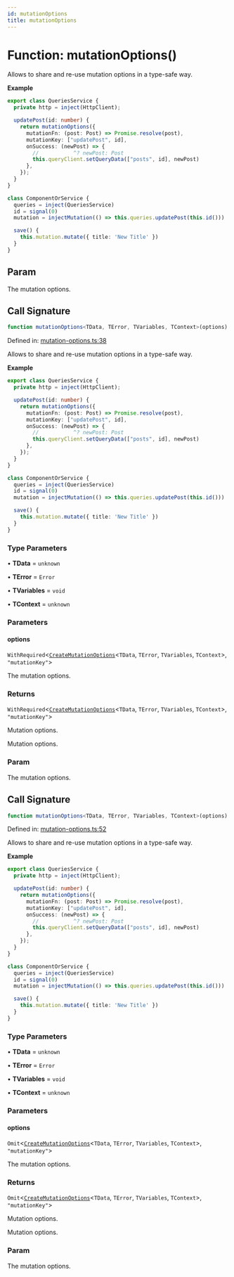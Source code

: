 ```yaml
---
id: mutationOptions
title: mutationOptions
---
```


<!-- DO NOT EDIT: this page is autogenerated from the type comments -->

# Function: mutationOptions()

Allows to share and re-use mutation options in a type-safe way.

**Example**

```ts
export class QueriesService {
  private http = inject(HttpClient);

  updatePost(id: number) {
    return mutationOptions({
      mutationFn: (post: Post) => Promise.resolve(post),
      mutationKey: ["updatePost", id],
      onSuccess: (newPost) => {
        //           ^? newPost: Post
        this.queryClient.setQueryData(["posts", id], newPost)
      },
    });
  }
}

class ComponentOrService {
  queries = inject(QueriesService)
  id = signal(0)
  mutation = injectMutation(() => this.queries.updatePost(this.id()))

  save() {
    this.mutation.mutate({ title: 'New Title' })
  }
}
```

## Param

The mutation options.

## Call Signature

```ts
function mutationOptions<TData, TError, TVariables, TContext>(options): WithRequired<CreateMutationOptions<TData, TError, TVariables, TContext>, "mutationKey">
```

Defined in: [mutation-options.ts:38](https://github.com/TanStack/query/blob/main/packages/angular-query-experimental/src/mutation-options.ts#L38)

Allows to share and re-use mutation options in a type-safe way.

**Example**

```ts
export class QueriesService {
  private http = inject(HttpClient);

  updatePost(id: number) {
    return mutationOptions({
      mutationFn: (post: Post) => Promise.resolve(post),
      mutationKey: ["updatePost", id],
      onSuccess: (newPost) => {
        //           ^? newPost: Post
        this.queryClient.setQueryData(["posts", id], newPost)
      },
    });
  }
}

class ComponentOrService {
  queries = inject(QueriesService)
  id = signal(0)
  mutation = injectMutation(() => this.queries.updatePost(this.id()))

  save() {
    this.mutation.mutate({ title: 'New Title' })
  }
}
```

### Type Parameters

• **TData** = `unknown`

• **TError** = `Error`

• **TVariables** = `void`

• **TContext** = `unknown`

### Parameters

#### options

`WithRequired`\<[`CreateMutationOptions`](../../interfaces/createmutationoptions.md)\<`TData`, `TError`, `TVariables`, `TContext`\>, `"mutationKey"`\>

The mutation options.

### Returns

`WithRequired`\<[`CreateMutationOptions`](../../interfaces/createmutationoptions.md)\<`TData`, `TError`, `TVariables`, `TContext`\>, `"mutationKey"`\>

Mutation options.

Mutation options.

### Param

The mutation options.

## Call Signature

```ts
function mutationOptions<TData, TError, TVariables, TContext>(options): Omit<CreateMutationOptions<TData, TError, TVariables, TContext>, "mutationKey">
```

Defined in: [mutation-options.ts:52](https://github.com/TanStack/query/blob/main/packages/angular-query-experimental/src/mutation-options.ts#L52)

Allows to share and re-use mutation options in a type-safe way.

**Example**

```ts
export class QueriesService {
  private http = inject(HttpClient);

  updatePost(id: number) {
    return mutationOptions({
      mutationFn: (post: Post) => Promise.resolve(post),
      mutationKey: ["updatePost", id],
      onSuccess: (newPost) => {
        //           ^? newPost: Post
        this.queryClient.setQueryData(["posts", id], newPost)
      },
    });
  }
}

class ComponentOrService {
  queries = inject(QueriesService)
  id = signal(0)
  mutation = injectMutation(() => this.queries.updatePost(this.id()))

  save() {
    this.mutation.mutate({ title: 'New Title' })
  }
}
```

### Type Parameters

• **TData** = `unknown`

• **TError** = `Error`

• **TVariables** = `void`

• **TContext** = `unknown`

### Parameters

#### options

`Omit`\<[`CreateMutationOptions`](../../interfaces/createmutationoptions.md)\<`TData`, `TError`, `TVariables`, `TContext`\>, `"mutationKey"`\>

The mutation options.

### Returns

`Omit`\<[`CreateMutationOptions`](../../interfaces/createmutationoptions.md)\<`TData`, `TError`, `TVariables`, `TContext`\>, `"mutationKey"`\>

Mutation options.

Mutation options.

### Param

The mutation options.
